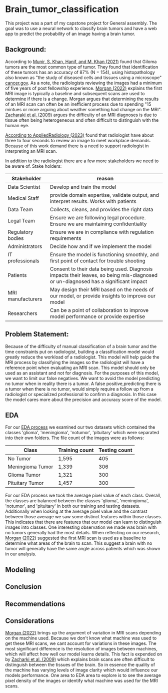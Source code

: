 # Brain_tumor_classification
This project was a part of my capstone project for General assembly. The goal was to use a neural network to classify brain tumors and have a web app to predict the probability of an image having a brain tumor.

## Background:

According to [Munir, S. Khan, Hanif, and M. Khan (2021)](https://www.ncbi.nlm.nih.gov/pmc/articles/PMC7794124/) found that Giloma tumors are the most common type of tumor. They found that identification of these tumors has an accuracy of 87% (N = 154), using histopathology also known as "the study of diseased cells and tissues using a microscope" [cancer.gov](https://www.cancer.gov/publications/dictionaries/cancer-terms/def/histopathology). As a note, the radiologists reviewing the images had a minimum of five years of post fellowship experience. [Morgan (2022)](https://www.cancer.gov/rare-brain-spine-tumor/blog/2022/neuroradiology) explains the first MRI image is typically a baseline and subsequent scans are used to determine if there is a change. Morgan argues that determining the results of an MRI scan can often be an inefficient process due to spending "15 mintues or more arguing about weather something had change on the MRI". [Zacharaki et al. (2009)](https://www.ncbi.nlm.nih.gov/pmc/articles/PMC2863141/) argues the difficulty of an MRI diagnoses is due to tissue often being heterogeneous and often difficult to distinguish with the human eye.

[According to AppliedRadiology (2023)](https://appliedradiology.com/articles/the-radiologist-s-gerbil-wheel-interpreting-images-every-3-4-seconds-eight-hours-a-day-at-mayo-clinic) found that radiologist have about three to four seconds to review an image to meet workplace demands. Because of this work demand there is a need to support radiologist in interpreting an MRI scan.

In addition to the radiologist there are a few more stakeholders we need to be aware of.
Stake holders:

|Stakeholder|reason|
|-----------|-------|
|Data Scientist|Develop and train the model|
|Medical Staff|provide domain expertise, validate output, and interpret results. Works with patients|
|Data Team|Collects, cleans, and provides the right data|
|Legal Team|Ensure we are following legal procedure. Ensure we are maintaining confidentiality|
|Regulatory bodies|Ensure we are in compliance with regulation requirements|
|Administrators|Decide how and if we implement the model|
|IT professionals|Ensure the model is functioning smoothly, and first point of contact for trouble shooting|
|Patients|Consent to their data being used. Diagnosis impacts their leaves, so being mis-diagnosed or un-diagnosed has a significant impact|
|MRI manufacturers|May design their MRI based on the needs of our model, or provide insights to improve our model|
|Researchers|Can be a point of collaboration to improve model performance or provide expertise|

## Problem Statement:
Because of the difficulty of manual classification of a brain tumor and the time constraints put on radiologist, building a classification model would greatly reduce the workload of a radiologist. This model will help guide the MRI process by classifying the images so the radiologist will have a reference point when evaluating an MRI scan. This model should only be used as an assistant and not for diagnosis.
For the purposes of this model, we want to limit our false negatives. We want to avoid the model predicting no tumor when in reality there is a tumor. A false positive,predicting there is a tumor when there is no tumor, would simply require a follow up from a radiologist or specialized professional to confirm a diagnosis. In this case the model cares more about the precision and accuracy score of the model.

## EDA

For our [EDA process](../Notebooks/01_EDA.ipynb) we examined our two datasets which contained the classes 'glioma', 'meningioma', 'notumor', 'pituitary' which were separated into their own folders. The file count of the images were as follows:

|Class|Training count| Testing count|
|------|------|------|
|No Tumor|1,595|405|
|Meningioma Tumor|1,339|306|
|Glioma Tumor|1,321|300|
|Pituitary Tumor|1,457|300|


For our EDA process we took the average pixel value of each class.
Overall, the classes are balanced between the classes 'glioma', 'meningioma', 'notumor', and 'pituitary' in both our training and testing datasets. Additionally when looking at the average pixel value and the contrast between those average we saw some distinct features within those classes. This indicates that there are features that our model can learn to distinguish images into classes. One interesting observation we made was brain with no tumors generally had the most details. When reflecting on our research, [Morgan (2022)](https://www.cancer.gov/rare-brain-spine-tumor/blog/2022/neuroradiology) suggested the first MRI scan is used as a baseline to determine what areas of the brain to scan. This suggest a brain with no tumor will generally have the same angle across patients which was shown in our analysis.

## Modeling


## Conclusion


## Recommendations

## Considerations

[Morgan (2022)](https://www.cancer.gov/rare-brain-spine-tumor/blog/2022/neuroradiology) brings up the argument of variation in MRI scans depending on the machine used. Because we don't know what machine was used to get these MRI scans, we cant account for variations in these images. The most significant difference is the resolution of images between machines, which will affect how well our model learns details. This fact is expended on by [Zacharki et al. (2009)](https://www.ncbi.nlm.nih.gov/pmc/articles/PMC2863141/) which explains brain scans are often difficult to distinguish between the tissues of the brain. So in essence the quality of the machine has varying levels of image clarity which would influence our models performance. One area to EDA area to explore is to see the average pixel density of the images or identify what machine was used for the MRI scans.